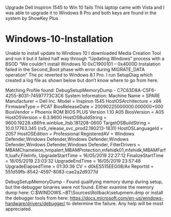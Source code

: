 Upgrade Dell Inspiron 1545 to Win 10 fails
This laptop came with Vista and I was able to upgrade it to Windows 8 Pro and both keys are found in the system by ShowKey Plus
# Windows-10-Installation
Unable to install update to Windows 10
I downloaded Media Creation Tool and run it but it failed half way through “Updating Windows” process with a BSOD “We couldn’t install Windows 10 0xC1900101 – 0x4000D Instalation failed in the Second_Boot phase with error during MIGRATE_DATA operation” The pc reverted to Windows 8.1 Pro.
I run SetupDiag which created a log file as shown below but don’t know where to go from here.

Matching Profile found: DebugSetupMemoryDump - C7C63D8A-C5F6-4255-8031-74597773C3C6
System Information:
	Machine Name = SPARE
	Manufacturer = Dell Inc.
	Model = Inspiron 1545
	HostOSArchitecture = x86
	FirmwareType = PCAT
	BiosReleaseDate = 20090225000000.000000+000
	BiosVendor = Phoenix ROM BIOS PLUS Version 1.10 A05
	BiosVersion = A05
	HostOSVersion = 6.3.9600
	HostOSBuildString = 9600.19228.x86fre.winblue_ltsb.181208-0600
	TargetOSBuildString = 10.0.17763.345 (rs5_release_svc_prod2.190213-1831)
	HostOSLanguageId = 2057
	HostOSEdition = Professional
	RegisteredAV = Windows Defender,Windows Defender,Windows Defender,Windows Defender,Windows Defender,Windows Defender,
	FilterDrivers = MBAMChameleon,hmpalert,MBAMProtection,mfehidk01,mfehidk,MBAMFarflt,luafv,FileInfo,
	UpgradeStartTime = 16/05/2019 22:27:12
	FinalizeStartTime = 16/05/2019 23:03:32
	UpgradeEndTime = 16/05/2019 23:57:48
	UpgradeElapsedTime = 01:30:36
	CV = d0kES515EEG08/Ax
	ReportId = 551d59fb-8542-4597-8083-cae2a2d9377d

DebugSetupMemoryDump - Found qualifying memory dump during setup, but the debugger binaries were not found. Either examine the memory dump here: C:\$WINDOWS.~BT\Sources\Rollback\setupmem.dmp or install the debugger tools from here: https://docs.microsoft.com/en-us/windows-hardware/drivers/debugger/ to determine the failure.
Any help will be most appreciated.
